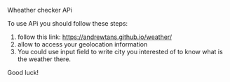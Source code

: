 Wheather checker APi

To use APi you should follow these steps:
1) follow this link: https://andrewtans.github.io/weather/
2) allow to access your geolocation information
3) You could use input field to write city you interested of to know what is the weather there.

Good luck!
